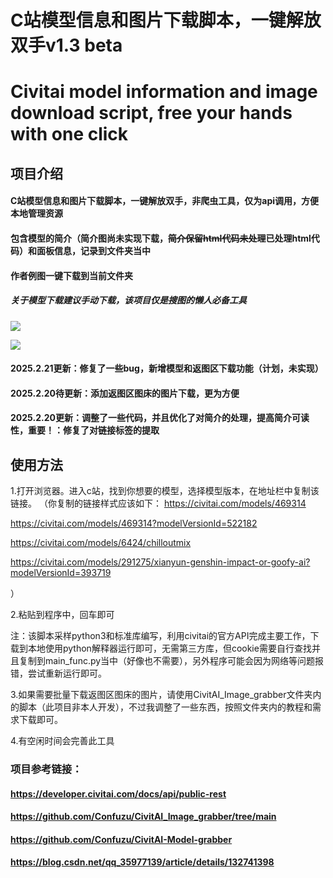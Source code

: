 # C站模型信息和图片下载脚本，一键解放双手v1.3 beta
# Civitai model information and image download script, free your hands with one click

## 项目介绍
#### C站模型信息和图片下载脚本，一键解放双手，非爬虫工具，仅为api调用，方便本地管理资源
#### 包含模型的简介（简介图尚未实现下载，~~简介保留html代码未处理~~已处理html代码）和面板信息，记录到文件夹当中
#### 作者例图一键下载到当前文件夹
##### 关于模型下载建议手动下载，该项目仅是搜图的懒人必备工具
![](https://i.postimg.cc/mr3z9p9Z/62c6542b6f3dbeb00589fd53344ad95b.png)

[](https://i.postimg.cc/7hJq3bR1/20250219-201759.png)![](https://i.postimg.cc/7hJq3bR1/20250219-201759.png)

#### 2025.2.21更新：修复了一些bug，新增模型和返图区下载功能（计划，未实现）
#### 2025.2.20待更新：添加返图区图床的图片下载，更为方便
#### 2025.2.20更新：调整了一些代码，并且优化了对简介的处理，提高简介可读性，重要！：修复了对链接标签的提取

## 使用方法
1.打开浏览器。进入c站，找到你想要的模型，选择模型版本，在地址栏中复制该链接。
（你复制的链接样式应该如下：
https://civitai.com/models/469314

https://civitai.com/models/469314?modelVersionId=522182

https://civitai.com/models/6424/chilloutmix

https://civitai.com/models/291275/xianyun-genshin-impact-or-goofy-ai?modelVersionId=393719

）

2.粘贴到程序中，回车即可

注：该脚本采样python3和标准库编写，利用civitai的官方API完成主要工作，下载到本地使用python解释器运行即可，无需第三方库，但cookie需要自行查找并且复制到main_func.py当中（好像也不需要），另外程序可能会因为网络等问题报错，尝试重新运行即可。

3.如果需要批量下载返图区图床的图片，请使用CivitAI_Image_grabber文件夹内的脚本（此项目非本人开发），不过我调整了一些东西，按照文件夹内的教程和需求下载即可。

4.有空闲时间会完善此工具

### 项目参考链接：
#### https://developer.civitai.com/docs/api/public-rest
#### https://github.com/Confuzu/CivitAI_Image_grabber/tree/main
#### https://github.com/Confuzu/CivitAI-Model-grabber
#### https://blog.csdn.net/qq_35977139/article/details/132741398
